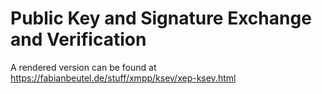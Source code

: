 # Public Key and Signature Exchange and Verification

A rendered version can be found at https://fabianbeutel.de/stuff/xmpp/ksev/xep-ksev.html

